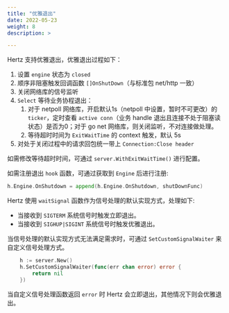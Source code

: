```yaml
---
title: "优雅退出"
date: 2022-05-23
weight: 8
description: >

---
```


Hertz 支持优雅退出，优雅退出过程如下：

1. 设置 `engine` 状态为 `closed`
2. 顺序非阻塞触发回调函数 `[]OnShutDown`（与标准包 net/http 一致）
3. 关闭网络库的信号监听
4. `Select` 等待业务协程退出：
   1. 对于 netpoll 网络库，开启默认1s（netpoll 中设置，暂时不可更改）的 `ticker`，定时查看 `active conn`（业务 handle 退出且连接不处于阻塞读状态）是否为0；对于 go net 网络库，则关闭监听，不对连接做处理。
   2. 等待超时时间为 `ExitWaitTime` 的 context 触发，默认 5s
5. 对处于关闭过程中的请求回包统一带上 `Connection:Close header`

如需修改等待超时时间，可通过 `server.WithExitWaitTime()` 进行配置。

如需注册退出 `hook` 函数，可通过获取到 `Engine` 后进行注册:

```go
h.Engine.OnShutdown = append(h.Engine.OnShutdown, shutDownFunc)
```

Hertz 使用 `waitSignal` 函数作为信号处理的默认实现方式，处理如下:
- 当接收到 `SIGTERM` 系统信号时触发立即退出。
- 当接收到 `SIGHUP|SIGINT` 系统信号时触发优雅退出。

当信号处理的默认实现方式无法满足需求时，可通过 `SetCustomSignalWaiter` 来自定义信号处理方式。
```go
    h := server.New()
    h.SetCustomSignalWaiter(func(err chan error) error {
		return nil
	})
```
当自定义信号处理函数返回 `error` 时 Hertz 会立即退出，其他情况下则会优雅退出。

